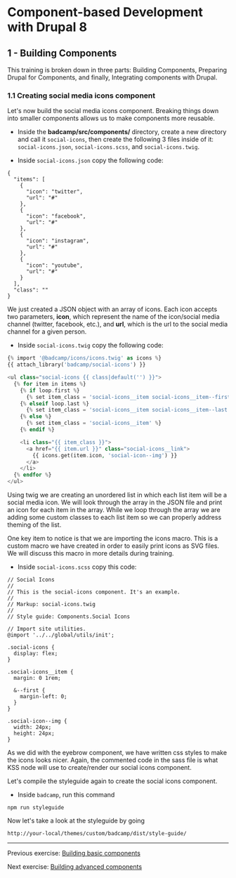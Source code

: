 # Component-based Development with Drupal 8

## 1 - Building Components
This training is broken down in three parts:  Building Components, Preparing Drupal for Components, and finally, Integrating components with Drupal.


### 1.1 Creating social media icons component

Let's now build the social media icons component.  Breaking things down into smaller components allows us to make components more reusable.

* Inside the **badcamp/src/components/** directory, create a new directory and call it `social-icons`, then create the following 3 files inside of it: `social-icons.json`, `social-icons.scss`, and `social-icons.twig`.

* Inside `social-icons.json` copy the following code:

```
{
  "items": [
    {
      "icon": "twitter",
      "url": "#"
    },
    {
      "icon": "facebook",
      "url": "#"
    },
    {
      "icon": "instagram",
      "url": "#"
    },
    {
      "icon": "youtube",
      "url": "#"
    }
  ],
  "class": ""
}
```

We just created a JSON object with an array of icons.  Each icon accepts two parameters, **icon**, which represent the name of the icon/social media channel (twitter, facebook, etc.), and **url**, which is the url to the social media channel for a given person.

* Inside `social-icons.twig` copy the following code:

```php
{% import '@badcamp/icons/icons.twig' as icons %}
{{ attach_library('badcamp/social-icons') }}

<ul class="social-icons {{ class|default('') }}">
  {% for item in items %}
    {% if loop.first %}
      {% set item_class = 'social-icons__item social-icons__item--first' %}
    {% elseif loop.last %}
      {% set item_class = 'social-icons__item social-icons__item--last' %}
    {% else %}
      {% set item_class = 'social-icons__item' %}
    {% endif %}

    <li class="{{ item_class }}">
      <a href="{{ item.url }}" class="social-icons__link">
        {{ icons.get(item.icon, 'social-icon--img') }}
      </a>
    </li>
  {% endfor %}
</ul>
```

Using twig we are creating an unordered list in which each list item will be a social media icon.  We will look through the array in the JSON file and print an icon for each item in the array.  While we loop through the array we are adding some custom classes to each list item so we can properly address theming of the list.

One key item to notice is that we are importing the icons macro.  This is a custom macro we have created in order to easily print icons as SVG files.  We will discuss this macro in more details during training.

* Inside `social-icons.scss` copy this code:

```
// Social Icons
//
// This is the social-icons component. It's an example.
//
// Markup: social-icons.twig
//
// Style guide: Components.Social Icons

// Import site utilities.
@import '../../global/utils/init';

.social-icons {
  display: flex;
}

.social-icons__item {
  margin: 0 1rem;

  &--first {
    margin-left: 0;
  }
}

.social-icon--img {
  width: 24px;
  height: 24px;
}
```

As we did with the eyebrow component, we have written css styles to make the icons looks nicer.  Again, the commented code in the sass file is what KSS node will use to create/render our social icons component.

Let's compile the styleguide again to create the social icons component.

* Inside `badcamp`, run this command

```
npm run styleguide
```

Now let's take a look at the styleguide by going

```
http://your-local/themes/custom/badcamp/dist/style-guide/
```


---
Previous exercise:  [Building basic components](2-building-components.md)


Next exercise:  [Building advanced components](4-building-components.md)
